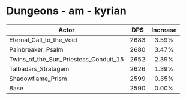 # Dungeons - am - kyrian
| Actor | DPS | Increase |
|---|:---:|:---:|
|Eternal_Call_to_the_Void|2683|3.59%|
|Painbreaker_Psalm|2680|3.47%|
|Twins_of_the_Sun_Priestess_Conduit_15|2652|2.39%|
|Talbadars_Stratagem|2626|1.39%|
|Shadowflame_Prism|2599|0.35%|
|Base|2590|0.00%|
